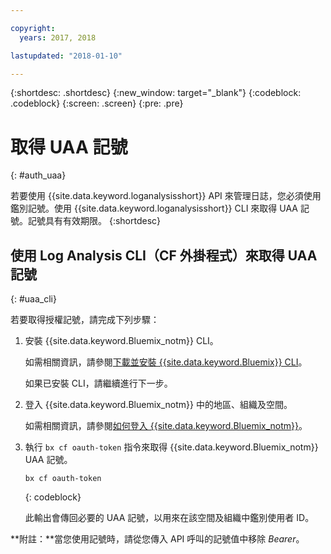 ```yaml
---

copyright:
  years: 2017, 2018

lastupdated: "2018-01-10"

---
```



{:shortdesc: .shortdesc}
{:new_window: target="_blank"}
{:codeblock: .codeblock}
{:screen: .screen}
{:pre: .pre}


# 取得 UAA 記號
{: #auth_uaa}

若要使用 {{site.data.keyword.loganalysisshort}} API 來管理日誌，您必須使用鑑別記號。使用 {{site.data.keyword.loganalysisshort}} CLI 來取得 UAA 記號。記號具有有效期限。
{:shortdesc}

		
## 使用 Log Analysis CLI（CF 外掛程式）來取得 UAA 記號
{: #uaa_cli}


若要取得授權記號，請完成下列步驟：

1. 安裝 {{site.data.keyword.Bluemix_notm}} CLI。

   如需相關資訊，請參閱[下載並安裝 {{site.data.keyword.Bluemix}} CLI](/docs/cli/reference/bluemix_cli/download_cli.html#download_install)。
   
   如果已安裝 CLI，請繼續進行下一步。
    
2. 登入 {{site.data.keyword.Bluemix_notm}} 中的地區、組織及空間。 

    如需相關資訊，請參閱[如何登入 {{site.data.keyword.Bluemix_notm}}](/docs/services/CloudLogAnalysis/qa/cli_qa.html#login)。
	
3. 執行 `bx cf oauth-token` 指令來取得 {{site.data.keyword.Bluemix_notm}} UAA 記號。

    ```
	bx cf oauth-token
	```
	{: codeblock}
	
	此輸出會傳回必要的 UAA 記號，以用來在該空間及組織中鑑別使用者 ID。
	


	

**附註：**當您使用記號時，請從您傳入 API 呼叫的記號值中移除 *Bearer*。
